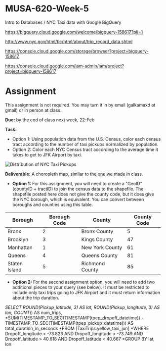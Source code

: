 # MUSA-620-Week-5

Intro to Databases / NYC Taxi data with Google BigQuery


https://bigquery.cloud.google.com/welcome/bigquery-158617?pli=1

http://www.nyc.gov/html/tlc/html/about/trip_record_data.shtml

https://console.cloud.google.com/storage/browser?project=bigquery-158617

https://console.cloud.google.com/iam-admin/iam/project?project=bigquery-158617

# Assignment

This assignment is not required. You may turn it in by email (galkamaxd at gmail) or in person at class.

**Due:** by the end of class next week, 22-Feb

**Task:**

- Option 1: Using population data from the U.S. Census, color each census tract according to the number of taxi pickups normalized by population.
- Option 2: Color each NYC Census tract according to the average time it takes to get to JFK Airport by taxi.

![Distribution of NYC Taxi Pickups](https://blueshift.io/nyctaxipickups.png "Distribution of NYC Taxi Pickups")

**Deliverable:** A choropleth map, similar to the one we made in class.

- **Option 1:** For this assignment, you will need to create a "GeoID" (countyID + tractID) to join the census data to the shapefile. The shapefile posted here does not give the county code, but it does give the NYC borough, which is equivalent. You can convert between boroughs and counties using this table.

| Borough	| Borough Code | County | County Code |
|-----|------|-------|-------|
|Bronx|2|Bronx County|5|
|Brooklyn	|3	|Kings County	|47|
|Manhattan	|1	|New York County	|61|
|Queens|	4|	Queens County	|81|
|Staten Island|	5	|Richmond County	|85|

- **Option 2:** For the second assignment option, you will need to add two additional pieces to your query (see below). It must be restricted to include only taxi trips going to JFK Airport and it must return information about the trip duration.

*SELECT ROUND(Pickup_latitude, 3) AS lat, ROUND(Pickup_longitude, 3) AS lon, COUNT(*) AS num_trips,
*SUM(TIMESTAMP_TO_SEC(TIMESTAMP(tpep_dropoff_datetime)) - TIMESTAMP_TO_SEC(TIMESTAMP(tpep_pickup_datetime))) AS total_duration_in_seconds
*FROM [TaxiTrips.yellow_taxi_jun]
*WHERE Dropoff_longitude > -73.823 AND Dropoff_longitude < -73.749 AND Dropoff_latitude > 40.618 AND Dropoff_latitude < 40.667
*GROUP BY lat, lon


